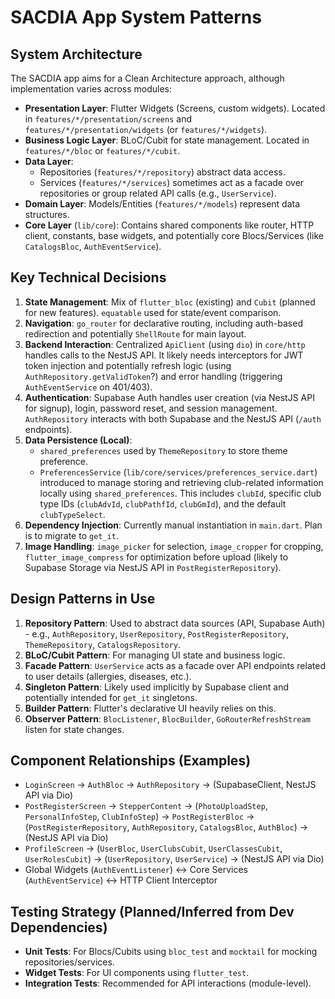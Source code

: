 # SACDIA App System Patterns

## System Architecture
The SACDIA app aims for a Clean Architecture approach, although implementation varies across modules:
- **Presentation Layer**: Flutter Widgets (Screens, custom widgets). Located in `features/*/presentation/screens` and `features/*/presentation/widgets` (or `features/*/widgets`).
- **Business Logic Layer**: BLoC/Cubit for state management. Located in `features/*/bloc` or `features/*/cubit`.
- **Data Layer**: 
    - Repositories (`features/*/repository`) abstract data access.
    - Services (`features/*/services`) sometimes act as a facade over repositories or group related API calls (e.g., `UserService`).
- **Domain Layer**: Models/Entities (`features/*/models`) represent data structures.
- **Core Layer** (`lib/core`): Contains shared components like router, HTTP client, constants, base widgets, and potentially core Blocs/Services (like `CatalogsBloc`, `AuthEventService`).

## Key Technical Decisions
1.  **State Management**: Mix of `flutter_bloc` (existing) and `Cubit` (planned for new features). `equatable` used for state/event comparison.
2.  **Navigation**: `go_router` for declarative routing, including auth-based redirection and potentially `ShellRoute` for main layout.
3.  **Backend Interaction**: Centralized `ApiClient` (using `dio`) in `core/http` handles calls to the NestJS API. It likely needs interceptors for JWT token injection and potentially refresh logic (using `AuthRepository.getValidToken`?) and error handling (triggering `AuthEventService` on 401/403).
4.  **Authentication**: Supabase Auth handles user creation (via NestJS API for signup), login, password reset, and session management. `AuthRepository` interacts with both Supabase and the NestJS API (`/auth` endpoints).
5.  **Data Persistence (Local)**: 
    *   `shared_preferences` used by `ThemeRepository` to store theme preference.
    *   `PreferencesService` (`lib/core/services/preferences_service.dart`) introduced to manage storing and retrieving club-related information locally using `shared_preferences`. This includes `clubId`, specific club type IDs (`clubAdvId`, `clubPathfId`, `clubGmId`), and the default `clubTypeSelect`.
6.  **Dependency Injection**: Currently manual instantiation in `main.dart`. Plan is to migrate to `get_it`.
7.  **Image Handling**: `image_picker` for selection, `image_cropper` for cropping, `flutter_image_compress` for optimization before upload (likely to Supabase Storage via NestJS API in `PostRegisterRepository`).

## Design Patterns in Use
1.  **Repository Pattern**: Used to abstract data sources (API, Supabase Auth) - e.g., `AuthRepository`, `UserRepository`, `PostRegisterRepository`, `ThemeRepository`, `CatalogsRepository`.
2.  **BLoC/Cubit Pattern**: For managing UI state and business logic.
3.  **Facade Pattern**: `UserService` acts as a facade over API endpoints related to user details (allergies, diseases, etc.).
4.  **Singleton Pattern**: Likely used implicitly by Supabase client and potentially intended for `get_it` singletons.
5.  **Builder Pattern**: Flutter's declarative UI heavily relies on this.
6.  **Observer Pattern**: `BlocListener`, `BlocBuilder`, `GoRouterRefreshStream` listen for state changes.

## Component Relationships (Examples)
- `LoginScreen` -> `AuthBloc` -> `AuthRepository` -> (SupabaseClient, NestJS API via Dio)
- `PostRegisterScreen` -> `StepperContent` -> (`PhotoUploadStep`, `PersonalInfoStep`, `ClubInfoStep`) -> `PostRegisterBloc` -> (`PostRegisterRepository`, `AuthRepository`, `CatalogsBloc`, `AuthBloc`) -> (NestJS API via Dio)
- `ProfileScreen` -> (`UserBloc`, `UserClubsCubit`, `UserClassesCubit`, `UserRolesCubit`) -> (`UserRepository`, `UserService`) -> (NestJS API via Dio)
- Global Widgets (`AuthEventListener`) <-> Core Services (`AuthEventService`) <-> HTTP Client Interceptor

## Testing Strategy (Planned/Inferred from Dev Dependencies)
- **Unit Tests**: For Blocs/Cubits using `bloc_test` and `mocktail` for mocking repositories/services.
- **Widget Tests**: For UI components using `flutter_test`.
- **Integration Tests**: Recommended for API interactions (module-level). 